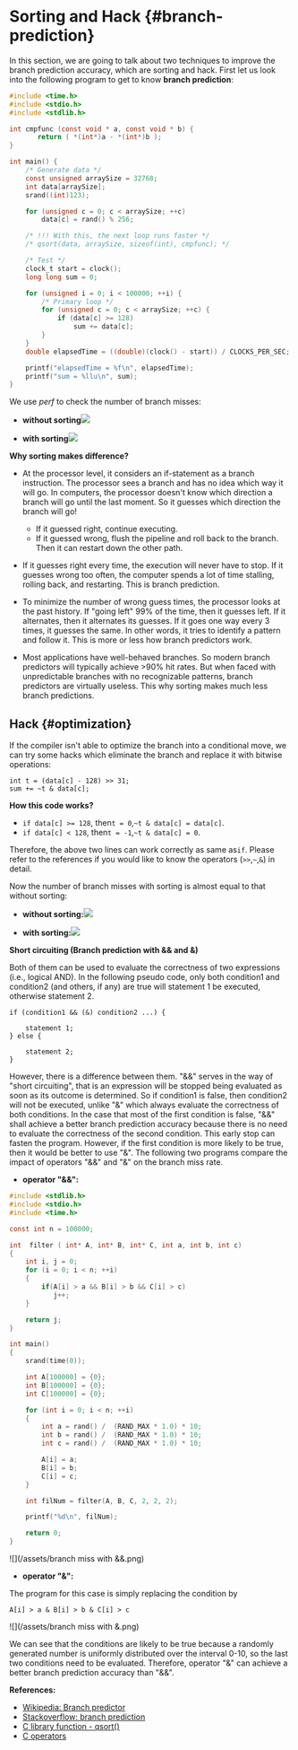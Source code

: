 # Sorting and Hack {#branch-prediction}

In this section, we are going to talk about two techniques to improve the branch prediction accuracy, which are sorting and hack. First let us look into the following program to get to know **branch prediction**:

```c
#include <time.h>
#include <stdio.h>
#include <stdlib.h>

int cmpfunc (const void * a, const void * b) {
       return ( *(int*)a - *(int*)b );
}

int main() {
    /* Generate data */
    const unsigned arraySize = 32768;
    int data[arraySize];
    srand((int)123);

    for (unsigned c = 0; c < arraySize; ++c)
        data[c] = rand() % 256;

    /* !!! With this, the next loop runs faster */
    /* qsort(data, arraySize, sizeof(int), cmpfunc); */

    /* Test */
    clock_t start = clock();
    long long sum = 0;

    for (unsigned i = 0; i < 100000; ++i) {
        /* Primary loop */
        for (unsigned c = 0; c < arraySize; ++c) {
            if (data[c] >= 128)
                sum += data[c];
        }
    }
    double elapsedTime = ((double)(clock() - start)) / CLOCKS_PER_SEC;

    printf("elapsedTime = %f\n", elapsedTime);
    printf("sum = %llu\n", sum);
}
```

We use _perf_ to check the number of branch misses:

* **without sorting**![](assets/img20.png)

* **with sorting**![](assets/img21.png)

**Why sorting makes difference?**

* At the processor level, it considers an if-statement as a branch instruction. The processor sees a branch and has no idea which way it will go. In computers, the processor doesn't know which direction a branch will go until the last moment. So it guesses which direction the branch will go!

  * If it guessed right, continue executing.
  * If it guessed wrong, flush the pipeline and roll back to the branch. Then it can restart down the other path.

* If it guesses right every time, the execution will never have to stop. If it guesses wrong too often, the computer spends a lot of time stalling, rolling back, and restarting. This is branch prediction.

* To minimize the number of wrong guess times, the processor looks at the past history. If "going left" 99% of the time, then it guesses left. If it alternates, then it alternates its guesses. If it goes one way every 3 times, it guesses the same. In other words, it tries to identify a pattern and follow it. This is more or less how branch predictors work.

* Most applications have well-behaved branches. So modern branch predictors will typically achieve &gt;90% hit rates. But when faced with unpredictable branches with no recognizable patterns, branch predictors are virtually useless. This why sorting makes much less branch predictions.

## Hack {#optimization}

If the compiler isn't able to optimize the branch into a conditional move, we can try some hacks which eliminate the branch and replace it with bitwise operations:

```
int t = (data[c] - 128) >> 31;
sum += ~t & data[c];
```

**How this code works?**

* `if data[c] >= 128`, then`t = 0`,`~t & data[c] = data[c]`.
* `if data[c] < 128`, then`t = -1`,`~t & data[c] = 0`.

Therefore, the above two lines can work correctly as same as`if`. Please refer to the references if you would like to know the operators \(`>>`,`~`,`&`\) in detail.

Now the number of branch misses with sorting is almost equal to that without sorting:

* **without sorting:**![](assets/img22.png)

* **with sorting:**![](assets/img23.png)

**Short circuiting \(Branch prediction with && and &\)**

Both of them can be used to evaluate the correctness of two expressions \(i.e., logical AND\). In the following pseudo code, only both  condition1 and condition2 \(and others, if any\) are true will statement 1 be executed, otherwise statement 2.

```
if (condition1 && (&) condition2 ...) {

    statement 1;
} else {

    statement 2;
}
```

However, there is a difference between them. "&&" serves in the way of "short circuiting", that is an expression will be stopped being evaluated as soon as its outcome is determined. So if condition1 is false, then condition2 will not be executed, unlike "&" which always evaluate the correctness of both conditions. In the case that most of the first condition is false, "&&" shall achieve a better branch prediction accuracy because there is no need to evaluate the correctness of the second condition. This early stop can fasten the program. However, if the first condition is more likely to be true, then it would be better to use "&". The following two programs compare the impact of operators "&&" and "&" on the branch miss rate.

* **operator "&&":**

```c
#include <stdlib.h>
#include <stdio.h>
#include <time.h>

const int n = 100000;

int  filter ( int* A, int* B, int* C, int a, int b, int c)
{
    int i, j = 0;
    for (i = 0; i < n; ++i)
    {
        if(A[i] > a && B[i] > b && C[i] > c)
           j++;
    }

    return j;
}

int main()
{
    srand(time(0));

    int A[100000] = {0};
    int B[100000] = {0};
    int C[100000] = {0};

    for (int i = 0; i < n; ++i)
    {
        int a = rand() /  (RAND_MAX * 1.0) * 10;
        int b = rand() /  (RAND_MAX * 1.0) * 10;
        int c = rand() /  (RAND_MAX * 1.0) * 10;

        A[i] = a;
        B[i] = b;
        C[i] = c;
    }

    int filNum = filter(A, B, C, 2, 2, 2);

    printf("%d\n", filNum);

    return 0;
}
```

![](/assets/branch miss with &&.png)

* **operator "&":**

The program for this case is simply replacing the condition by

```
A[i] > a & B[i] > b & C[i] > c
```

![](/assets/branch miss with &.png)

We can see that the conditions are likely to be true because a randomly generated number is uniformly distributed over the interval 0-10, so the last two conditions need to be evaluated. Therefore, operator "&" can achieve a better branch prediction accuracy than "&&".

**References:**

* [Wikipedia: Branch predictor](https://en.wikipedia.org/wiki/Branch_predictor)
* [Stackoverflow: branch prediction](http://stackoverflow.com/questions/11227809/why-is-it-faster-to-process-a-sorted-array-than-an-unsorted-array)
* [C library function - qsort\(\)](https://www.tutorialspoint.com/c_standard_library/c_function_qsort.htm)
* [C operators](https://www.tutorialspoint.com/cprogramming/c_operators.htm)



